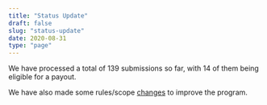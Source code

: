 ```yaml
---
title: "Status Update"
draft: false
slug: "status-update"
date: 2020-08-31
type: "page"
---
```


We have processed a total of 139 submissions so far, with 14 of them being eligible for a payout.

We have also made some rules/scope [changes](https://github.com/decred/dcrbounty/pull/71/files) to improve the program.